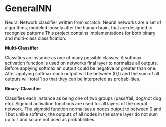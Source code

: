 # GeneralNN
Neural Network classifier written from scratch.
Neural networks are a set of algorithms, modeled loosely after the human brain, that are designed to recognize patterns
This project contains implementations for both binary and multi-class classification.


**Multi-Classifier**

Classifies an instance as one of many  possible classes.
A softmax activation function is used on networks final layer to normalize all outputs.
Before applying softmax an output could be negative or greater than one. After applying softmax each
output will be between (0,1) and the sum of all outputs will total 1 so that they can be interpreted 
as probabilities.

**Binary-Classifier**

Classifies each instance as being one of two groups (pass/fail, dog/not dog etc).
Sigmoid activation functions are used for all layers of the neural network.
The sigmoid function normalises a nodes output to between 0 and 1 but unlike softmax, 
the outputs of all nodes in the same layer do not sum up to 1 and so are not used as probablilities.

